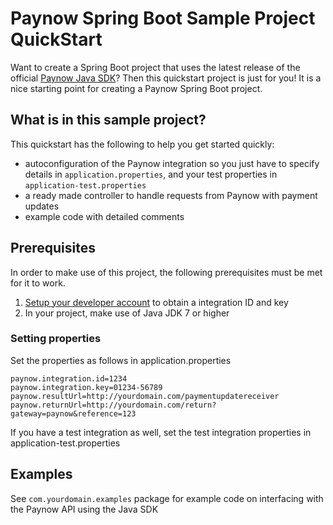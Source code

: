 # Paynow Spring Boot Sample Project QuickStart

Want to create a Spring Boot project that uses the latest release of the official [Paynow Java SDK](https://github.com/paynow/Paynow-Java-SDK)? Then this quickstart project is just for you! It is a nice starting point for creating a Paynow Spring Boot project.

## What is in this sample project?

This quickstart has the following to help you get started quickly:
* autoconfiguration of the Paynow integration so you just have to specify details in `application.properties`, and your test properties in `application-test.properties`
* a ready made controller to handle requests from Paynow with payment updates
* example code with detailed comments

## Prerequisites

In order to make use of this project, the following prerequisites must be met for it to work.

1. [Setup your developer account](https://github.com/paynow/Paynow-Java-SDK/wiki/Setting-up-your-developer-account) to obtain a integration ID and key
2. In your project, make use of Java JDK 7 or higher

### Setting properties

Set the properties as follows in application.properties

```properties
paynow.integration.id=1234
paynow.integration.key=01234-56789
paynow.resultUrl=http://yourdomain.com/paymentupdatereceiver
paynow.returnUrl=http://yourdomain.com/return?gateway=paynow&reference=123
```

If you have a test integration as well, set the test integration properties in application-test.properties

## Examples
See `com.yourdomain.examples` package for example code on interfacing with the Paynow API using the Java SDK